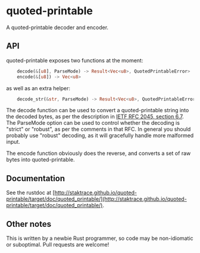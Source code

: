 quoted-printable
===

A quoted-printable decoder and encoder.

API
---
quoted-printable exposes two functions at the moment:

```rust
    decode(&[u8], ParseMode) -> Result<Vec<u8>, QuotedPrintableError>
    encode(&[u8]) -> Vec<u8>
```

as well as an extra helper:

```rust
    decode_str(&str, ParseMode) -> Result<Vec<u8>, QuotedPrintableError>
```

The decode function can be used to convert a quoted-printable string into the decoded bytes, as per the description in [IETF RFC 2045, section 6.7](https://tools.ietf.org/html/rfc2045#section-6.7).
The ParseMode option can be used to control whether the decoding is "strict" or "robust", as per the comments in that RFC.
In general you should probably use "robust" decoding, as it will gracefully handle more malformed input.

The encode function obviously does the reverse, and converts a set of raw bytes into quoted-printable.

Documentation
---
See the rustdoc at [http://staktrace.github.io/quoted-printable/target/doc/quoted_printable/](http://staktrace.github.io/quoted-printable/target/doc/quoted_printable/).

Other notes
---
This is written by a newbie Rust programmer, so code may be non-idiomatic or suboptimal. Pull requests are welcome!
